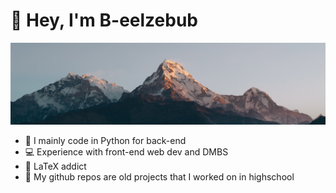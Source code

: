 # 👻 Hey, I'm B-eelzebub
![Cool wallpaper](https://github.com/B-eelzebub/B-eelzebub/blob/main/Horizontal_wall.jpg?raw=true)
- 🐍 I mainly code in Python for back-end
- 💻 Experience with front-end web dev and DMBS
- 📃 LaTeX addict
- 🎒 My github repos are old projects that I worked on in highschool
<!---
B-eelzebub/B-eelzebub is a ✨ special ✨ repository because its `README.md` (this file) appears on your GitHub profile.
You can click the Preview link to take a look at your changes.
--->
